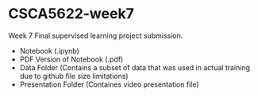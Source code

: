 # CSCA5622-week7 
Week 7 Final supervised learning project submission. 
- Notebook (.ipynb)
- PDF Version of Notebook (.pdf)
- Data Folder (Contains a subset of data that was used in actual training due to github file size limitations)
- Presentation Folder (Containes video presentation file)


